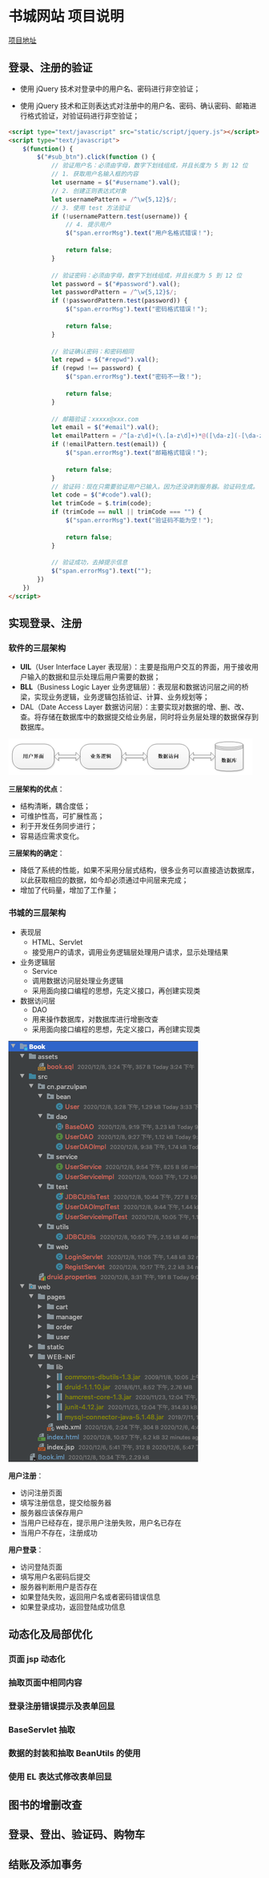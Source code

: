 # 书城网站 项目说明

[项目地址](https://github.com/parzulpan/demo)

## 登录、注册的验证

* 使用 jQuery 技术对登录中的用户名、密码进行非空验证；

* 使用 jQuery 技术和正则表达式对注册中的用户名、密码、确认密码、邮箱进行格式验证，对验证码进行非空验证；

```html
<script type="text/javascript" src="static/script/jquery.js"></script>
<script type="text/javascript">
    $(function() {
        $("#sub_btn").click(function () {
            // 验证用户名：必须由字母，数字下划线组成，并且长度为 5 到 12 位
            // 1. 获取用户名输入框的内容
            let username = $("#username").val();
            // 2. 创建正则表达式对象
            let usernamePattern = /^\w{5,12}$/;
            // 3. 使用 test 方法验证
            if (!usernamePattern.test(username)) {
                // 4. 提示用户
                $("span.errorMsg").text("用户名格式错误！");

                return false;
            }

            // 验证密码：必须由字母，数字下划线组成，并且长度为 5 到 12 位
            let password = $("#password").val();
            let passwordPattern = /^\w{5,12}$/;
            if (!passwordPattern.test(password)) {
                $("span.errorMsg").text("密码格式错误！");

                return false;
            }

            // 验证确认密码：和密码相同
            let repwd = $("#repwd").val();
            if (repwd !== password) {
                $("span.errorMsg").text("密码不一致！");

                return false;
            }

            // 邮箱验证：xxxxx@xxx.com
            let email = $("#email").val();
            let emailPattern = /^[a-z\d]+(\.[a-z\d]+)*@([\da-z](-[\da-z])?)+(\.{1,2}[a-z]+)+$/;
            if (!emailPattern.test(email)) {
                $("span.errorMsg").text("邮箱格式错误！");

                return false;
            }
            // 验证码：现在只需要验证用户已输入。因为还没讲到服务器。验证码生成。
            let code = $("#code").val();
            let trimCode = $.trim(code);
            if (trimCode == null || trimCode === "") {
                $("span.errorMsg").text("验证码不能为空！");

                return false;
            }

            // 验证成功，去掉提示信息
            $("span.errorMsg").text("");
        })
    })
</script>

```

## 实现登录、注册

### 软件的三层架构

* **UIL**（User Interface Layer 表现层）：主要是指用户交互的界面，用于接收用户输入的数据和显示处理后用户需要的数据；
* **BLL**（Business Logic Layer 业务逻辑层）：表现层和数据访问层之间的桥梁，实现业务逻辑，业务逻辑包括验证、计算、业务规划等；
* DAL（Date Access Layer 数据访问层）：主要实现对数据的增、删、改、查。将存储在数据库中的数据提交给业务层，同时将业务层处理的数据保存到数据库。

![软件的三层架构](../assets/软件的三层架构.png)

**三层架构的优点**：

* 结构清晰，耦合度低；
* 可维护性高，可扩展性高；
* 利于开发任务同步进行；
* 容易适应需求变化。

**三层架构的确定**：

* 降低了系统的性能，如果不采用分层式结构，很多业务可以直接造访数据库，以此获取相应的数据，如今却必须通过中间层来完成；
* 增加了代码量，增加了工作量；

### 书城的三层架构

* 表现层
  * HTML、Servlet
  * 接受用户的请求，调用业务逻辑层处理用户请求，显示处理结果
* 业务逻辑层
  * Service
  * 调用数据访问层处理业务逻辑
  * 采用面向接口编程的思想，先定义接口，再创建实现类
* 数据访问层
  * DAO
  * 用来操作数据库，对数据库进行增删改查
  * 采用面向接口编程的思想，先定义接口，再创建实现类

![项目架构](../assets/项目架构.png)

**用户注册**：

* 访问注册页面
* 填写注册信息，提交给服务器
* 服务器应该保存用户
* 当用户已经存在，提示用户注册失败，用户名已存在
* 当用户不存在，注册成功

**用户登录**：

* 访问登陆页面
* 填写用户名密码后提交
* 服务器判断用户是否存在
* 如果登陆失败，返回用户名或者密码错误信息
* 如果登录成功，返回登陆成功信息

## 动态化及局部优化

### 页面 jsp 动态化

### 抽取页面中相同内容

### 登录注册错误提示及表单回显

### BaseServlet 抽取

### 数据的封装和抽取 BeanUtils 的使用

### 使用 EL 表达式修改表单回显

## 图书的增删改查

## 登录、登出、验证码、购物车

## 结账及添加事务
